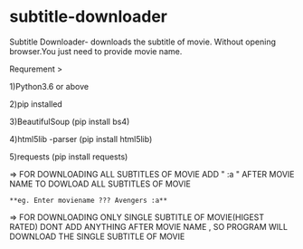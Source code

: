 # subtitle-downloader

Subtitle Downloader- downloads the subtitle of movie. Without opening browser.You just need to provide movie name.

Requrement >

1)Python3.6 or above

2)pip installed

3)BeautifulSoup (pip install bs4)

4)html5lib -parser (pip install html5lib)

5)requests  (pip install requests)



=> FOR DOWNLOADING ALL SUBTITLES OF MOVIE ADD " :a " AFTER MOVIE NAME TO DOWLOAD ALL SUBTITLES OF MOVIE

    **eg. Enter moviename ??? Avengers :a**


=> FOR DOWNLOADING ONLY SINGLE SUBTITLE OF MOVIE(HIGEST RATED) DONT ADD ANYTHING AFTER MOVIE NAME , SO PROGRAM WILL DOWNLOAD THE SINGLE SUBTITLE OF MOVIE




